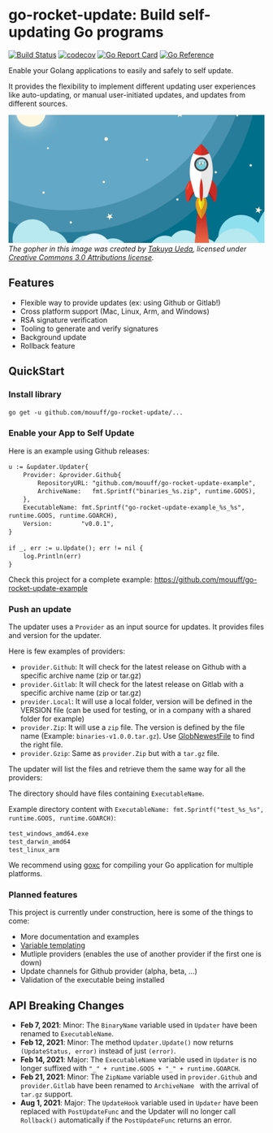 # go-rocket-update: Build self-updating Go programs

[![Build Status](https://github.com/mouuff/go-rocket-update/workflows/Go/badge.svg?branch=master)](https://github.com/mouuff/go-rocket-update/actions)
[![codecov](https://codecov.io/gh/mouuff/go-rocket-update/branch/master/graph/badge.svg)](https://codecov.io/gh/mouuff/go-rocket-update)
[![Go Report Card](https://goreportcard.com/badge/github.com/mouuff/go-rocket-update)](https://goreportcard.com/report/github.com/mouuff/go-rocket-update)
[![Go Reference](https://pkg.go.dev/badge/github.com/mouuff/go-rocket-update.svg)](https://pkg.go.dev/github.com/mouuff/go-rocket-update)

Enable your Golang applications to easily and safely to self update.

It provides the flexibility to implement different updating user experiences like auto-updating, or manual user-initiated updates, and updates from different sources.

![Go rocket image](docs/social.png)
_The gopher in this image was created by [Takuya Ueda][tu], licensed under [Creative Commons 3.0 Attributions license][cc3-by]._

## Features

- Flexible way to provide updates (ex: using Github or Gitlab!)
- Cross platform support (Mac, Linux, Arm, and Windows)
- RSA signature verification
- Tooling to generate and verify signatures
- Background update
- Rollback feature

## QuickStart

### Install library

`go get -u github.com/mouuff/go-rocket-update/...`

### Enable your App to Self Update

Here is an example using Github releases:

    u := &updater.Updater{
    	Provider: &provider.Github{
    		RepositoryURL: "github.com/mouuff/go-rocket-update-example",
    		ArchiveName:   fmt.Sprintf("binaries_%s.zip", runtime.GOOS),
    	},
    	ExecutableName: fmt.Sprintf("go-rocket-update-example_%s_%s", runtime.GOOS, runtime.GOARCH),
    	Version:        "v0.0.1",
    }

    if _, err := u.Update(); err != nil {
    	log.Println(err)
    }

Check this project for a complete example: https://github.com/mouuff/go-rocket-update-example

### Push an update

The updater uses a `Provider` as an input source for updates. It provides files and version for the updater.

Here is few examples of providers:

- `provider.Github`: It will check for the latest release on Github with a specific archive name (zip or tar.gz)
- `provider.Gitlab`: It will check for the latest release on Gitlab with a specific archive name (zip or tar.gz)
- `provider.Local`: It will use a local folder, version will be defined in the VERSION file (can be used for testing, or in a company with a shared folder for example)
- `provider.Zip`: It will use a `zip` file. The version is defined by the file name (Example: `binaries-v1.0.0.tar.gz`). Use [GlobNewestFile](https://github.com/mouuff/go-rocket-update/blob/0cad960c4449b42726537e2c559786b3d6174868/pkg/provider/common.go#L24) to find the right file.
- `provider.Gzip`: Same as `provider.Zip` but with a `tar.gz` file.

The updater will list the files and retrieve them the same way for all the providers:

The directory should have files containing `ExecutableName`.

Example directory content with `ExecutableName: fmt.Sprintf("test_%s_%s", runtime.GOOS, runtime.GOARCH)`:

    test_windows_amd64.exe
    test_darwin_amd64
    test_linux_arm

We recommend using [goxc](https://github.com/laher/goxc) for compiling your Go application for multiple platforms.

### Planned features

This project is currently under construction, here is some of the things to come:

- More documentation and examples
- [Variable templating](https://github.com/mouuff/go-rocket-update/issues/14)
- Mutliple providers (enables the use of another provider if the first one is down)
- Update channels for Github provider (alpha, beta, ...)
- Validation of the executable being installed

## API Breaking Changes

- **Feb 7, 2021**: Minor: The `BinaryName` variable used in `Updater` have been renamed to `ExecutableName`.
- **Feb 12, 2021**: Minor: The method `Updater.Update()` now returns `(UpdateStatus, error)` instead of just `(error)`.
- **Feb 14, 2021**: Major: The `ExecutableName` variable used in `Updater` is no longer suffixed with `"_" + runtime.GOOS + "_" + runtime.GOARCH`.
- **Feb 21, 2021**: Minor: The `ZipName` variable used in `provider.Github` and `provider.Gitlab` have been renamed to `ArchiveName ` with the arrival of `tar.gz` support.
- **Aug 1, 2021**: Major: The `UpdateHook` variable used in `Updater` have been replaced with `PostUpdateFunc` and the Updater will no longer call `Rollback()` automatically if the `PostUpdateFunc` returns an error.

[tu]: https://twitter.com/tenntenn
[cc3-by]: https://creativecommons.org/licenses/by/3.0/
